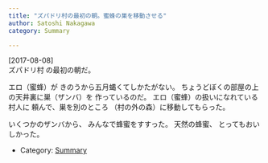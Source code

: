 ```yaml
---
title: "ズパドリ村の最初の朝。蜜蜂の巣を移動させる"
author: Satoshi Nakagawa
category: Summary

---
```


[2017-08-08]  
 ズパドリ村 の最初の朝だ。

 エロ（蜜蜂）が
きのうから五月蝿くてしかたがない。
ちょうどぼくの部屋の上の天井裏に巣（ザンバ）を
作っているのだ。
エロ（蜜蜂）の扱いになれている村人に
頼んで、巣を別のところ
（村の外の森）に移動してもらった。

 いくつかのザンバから、
みんなで蜂蜜をすすった。
天然の蜂蜜、
とってもおいしかった。

- Category: [Summary](categories.html#Summary)

